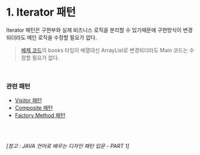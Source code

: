 # 1. Iterator 패턴

Iterator 패턴은 구현부와 실제 비즈니스 로직을 분리할 수 있기때문에 구현방식이 변경되더라도 메인 로직을 수정할 필요가 없다.
> [예제 코드](https://github.com/taewonMin/TIL/blob/main/Book/DesignPattern/Pattern_01_Iterator/SampleCode/BookShelf.java)의 books 타입이 배열대신 ArrayList로 변경되더라도 Main 코드는 수정할 필요가 없다.

<br>

### 관련 패턴
- [Visitor 패턴]()
- [Composite 패턴]()
- [Factory Method 패턴]()

<br>
<br>

*[참고 : JAVA 언어로 배우는 디자인 패턴 입문 - PART 1]*